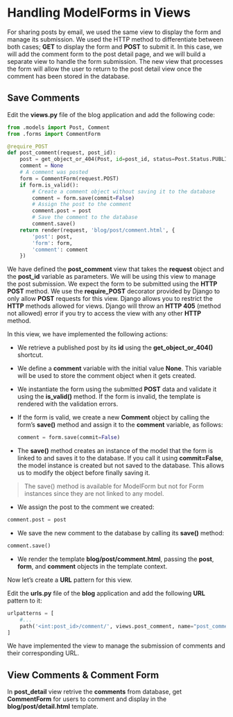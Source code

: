# Handling ModelForms in Views

For sharing posts by email, we used the same view to display the form and manage its submission. We used the HTTP method to differentiate between both cases; **GET** to display the form and **POST** to submit it. In this case, we will add the comment form to the post detail page, and we will build a separate view to handle the form submission. The new view that processes the form will allow the user to return to the post detail view once the comment has been stored in the database.

## Save Comments

Edit the **views.py** file of the blog application and add the following code:

```python
from .models import Post, Comment
from .forms import CommentForm

@require_POST
def post_comment(request, post_id):
    post = get_object_or_404(Post, id=post_id, status=Post.Status.PUBLISHED)
    comment = None
    # A comment was posted
    form = CommentForm(request.POST)
    if form.is_valid():
        # Create a comment object without saving it to the database
        comment = form.save(commit=False)
        # Assign the post to the comment
        comment.post = post
        # Save the comment to the database
        comment.save()
    return render(request, 'blog/post/comment.html', {
        'post': post,
        'form': form,
        'comment': comment
    })
```

We have defined the **post_comment** view that takes the **request** object and the **post_id** variable as parameters. We will be using this view to manage the post submission. We expect the form to be submitted using the **HTTP** **POST** method. We use the **require_POST** decorator provided by Django to only allow **POST** requests for this view. Django allows you to restrict the **HTTP** methods allowed for views. Django will throw an **HTTP 405** (method not allowed) error if you try to access the view with any other **HTTP** method.

In this view, we have implemented the following actions:

- We retrieve a published post by its **id** using the **get_object_or_404()** shortcut.

- We define a **comment** variable with the initial value **None**. This variable will be used to store the
  comment object when it gets created.

- We instantiate the form using the submitted **POST** data and validate it using the **is_valid()**
  method. If the form is invalid, the template is rendered with the validation errors.

- If the form is valid, we create a new **Comment** object by calling the form’s **save()** method and
  assign it to the **comment** variable, as follows:

  ```python
  comment = form.save(commit=False)
  ```

- The **save()** method creates an instance of the model that the form is linked to and saves it to
  the database. If you call it using **commit=False**, the model instance is created but not saved to
  the database. This allows us to modify the object before finally saving it.

> The save() method is available for ModelForm but not for Form instances since they are not linked to any model.

- We assign the post to the comment we created:

```python
comment.post = post
```

- We save the new comment to the database by calling its **save()** method:

```python
comment.save()
```

- We render the template **blog/post/comment.html**, passing the **post**, **form**, and **comment** objects
  in the template context.

Now let’s create a **URL** pattern for this view.

Edit the **urls.py** file of the **blog** application and add the following **URL** pattern to it:

```python
urlpatterns = [
 	#...
    path('<int:post_id>/comment/', views.post_comment, name="post_comment")
]
```

We have implemented the view to manage the submission of comments and their corresponding URL.

## View Comments & Comment Form

In **post_detail** view retrive the **comments** from database, get **CommentForm** for users to comment and display in the **blog/post/detail.html** template.